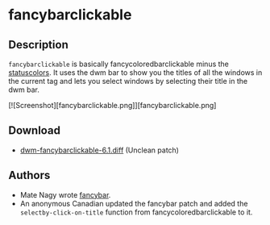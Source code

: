fancybarclickable
=================

Description
-----------
`fancybarclickable` is basically fancycoloredbarclickable
minus the [statuscolors](../statuscolors/). It uses the dwm bar to show you the
titles of all the windows in the current tag and lets you select windows by
selecting their title in the dwm bar.

[![Screenshot][fancybarclickable.png]][fancybarclickable.png]

Download
--------
* [dwm-fancybarclickable-6.1.diff](dwm-fancybarclickable-6.1.diff) (Unclean patch)

Authors
-------
* Mate Nagy wrote [fancybar](../fancybar/).
* An anonymous Canadian updated the fancybar patch and added the
  `selectby-click-on-title` function from fancycoloredbarclickable to it.
